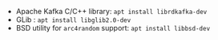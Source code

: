 * Apache Kafka C/C++ library: `apt install librdkafka-dev`
* GLib : `apt install libglib2.0-dev`
* BSD utility for `arc4random` support: `apt install libbsd-dev`
